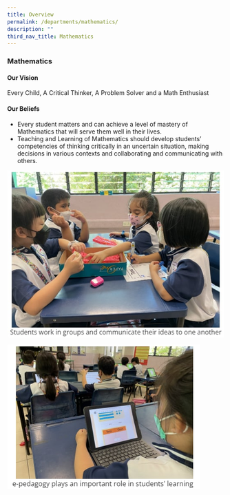 ```yaml
---
title: Overview
permalink: /departments/mathematics/
description: ""
third_nav_title: Mathematics
---
```

### **Mathematics**

#### **Our Vision**
Every Child, A Critical Thinker, A Problem Solver and a Math Enthusiast

#### **Our Beliefs**
*   Every student matters and can achieve a level of mastery of Mathematics that will serve them well in their lives.
*   Teaching and Learning of Mathematics should develop students’ competencies of thinking critically in an uncertain situation, making decisions in various contexts and collaborating and communicating with others.

![](/images/math%201.jpg)

![](/images/math%202.jpg)
